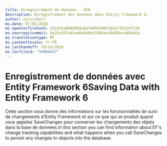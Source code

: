 ```yaml
---
title: Enregistrement de données - EF6
description: Enregistrement des données dans Entity Framework 6.
author: ajcvickers
ms.date: 07/05/2018
ms.openlocfilehash: d3225ba8b0d928c8af849d390f1b62f252187229
ms.sourcegitcommit: 0a25c03fa65ae6e0e0e3f66bac48d59eceb96a5a
ms.translationtype: MT
ms.contentlocale: fr-FR
ms.lasthandoff: 10/14/2020
ms.locfileid: "92064417"
---
```

# <a name="saving-data-with-entity-framework-6"></a><span data-ttu-id="719d9-103">Enregistrement de données avec Entity Framework 6</span><span class="sxs-lookup"><span data-stu-id="719d9-103">Saving Data with Entity Framework 6</span></span>

<span data-ttu-id="719d9-104">Cette section vous donne des informations sur les fonctionnalités de suivi de changements d’Entity Framework et sur ce que qui se produit quand vous appelez SaveChanges pour conserver les changements des objets dans la base de données.</span><span class="sxs-lookup"><span data-stu-id="719d9-104">In this section you can find information about EF's change tracking capabilities and what happens when you call SaveChanges to persist any changes to objects into the database.</span></span>
